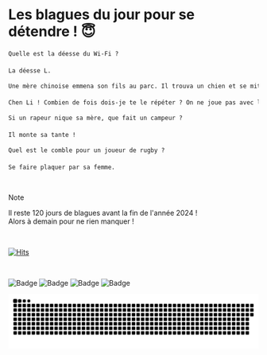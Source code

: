 
<h1>Les blagues du jour pour se détendre ! 😇</h1>

```diff
Quelle est la déesse du Wi-Fi ?

La déesse L.
```

```diff
Une mère chinoise emmena son fils au parc. Il trouva un chien et se mit à jouer avec lui. Soudain, sa mère cria :

Chen Li ! Combien de fois dois-je te le répéter ? On ne joue pas avec la nourriture !
```

```diff
Si un rapeur nique sa mère, que fait un campeur ?

Il monte sa tante !
```

```diff
Quel est le comble pour un joueur de rugby ?

Se faire plaquer par sa femme.
```

<br/>

> [!NOTE]
> Il reste 120 jours de blagues avant la fin de l'année 2024 ! <br/>
> Alors à demain pour ne rien manquer !

<br/>


[![Hits](https://hits.seeyoufarm.com/api/count/incr/badge.svg?url=https%3A%2F%2Fgithub.com%2FClems02%2Fhit-counter&count_bg=%23003E80&title_bg=%235C9FE1&icon=powershell.svg&icon_color=%23FFFFFF&title=Visite&edge_flat=false)](https://hits.seeyoufarm.com)


<br/>


![Badge](https://img.shields.io/badge/Last%20updated%20on-white?style=for-the-badge&logo=clockify)   ![Badge](https://img.shields.io/badge/03/09-white?style=for-the-badge) ![Badge](https://img.shields.io/badge/at-white?style=for-the-badge) ![Badge](https://img.shields.io/badge/02:51-white?style=for-the-badge)


<p align="center">
 <img width="1000" src="assets/github-snake.svg" alt="snake"/>
</p>
